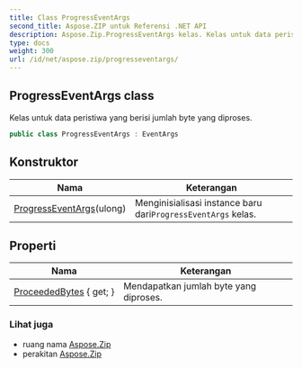 ```yaml
---
title: Class ProgressEventArgs
second_title: Aspose.ZIP untuk Referensi .NET API
description: Aspose.Zip.ProgressEventArgs kelas. Kelas untuk data peristiwa yang berisi jumlah byte yang diproses.
type: docs
weight: 300
url: /id/net/aspose.zip/progresseventargs/
---
```

## ProgressEventArgs class

Kelas untuk data peristiwa yang berisi jumlah byte yang diproses.

```csharp
public class ProgressEventArgs : EventArgs
```

## Konstruktor

| Nama | Keterangan |
| --- | --- |
| [ProgressEventArgs](progresseventargs/)(ulong) | Menginisialisasi instance baru dari`ProgressEventArgs` kelas. |

## Properti

| Nama | Keterangan |
| --- | --- |
| [ProceededBytes](../../aspose.zip/progresseventargs/proceededbytes/) { get; } | Mendapatkan jumlah byte yang diproses. |

### Lihat juga

* ruang nama [Aspose.Zip](../../aspose.zip/)
* perakitan [Aspose.Zip](../../)


